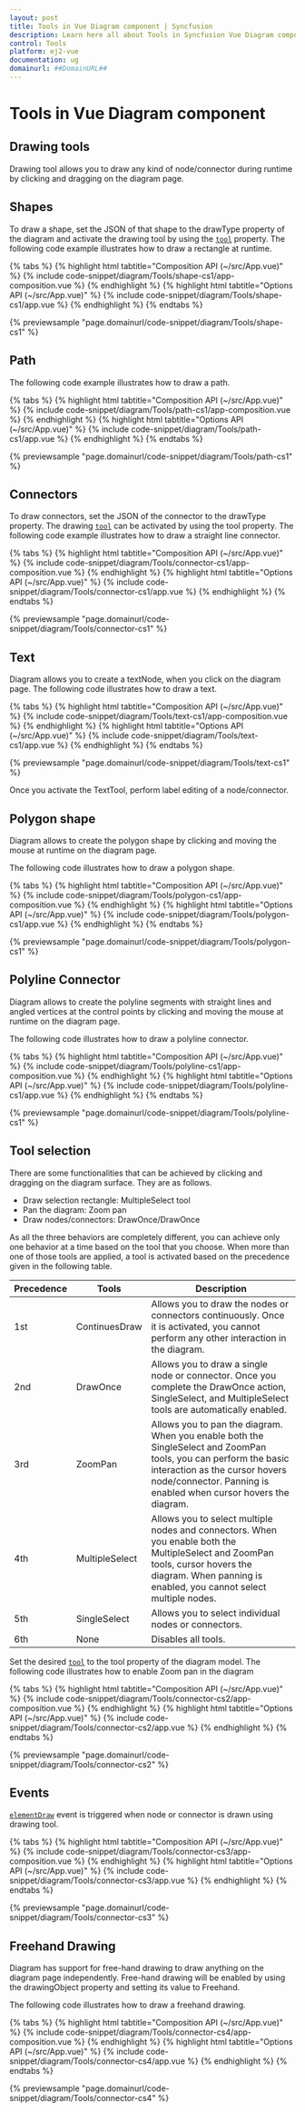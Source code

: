 ```yaml
---
layout: post
title: Tools in Vue Diagram component | Syncfusion
description: Learn here all about Tools in Syncfusion Vue Diagram component of Syncfusion Essential JS 2 and more.
control: Tools 
platform: ej2-vue
documentation: ug
domainurl: ##DomainURL##
---
```


# Tools in Vue Diagram component

## Drawing tools

Drawing tool allows you to draw any kind of node/connector during runtime by clicking and dragging on the diagram page.

## Shapes

To draw a shape, set the JSON of that shape to the drawType property of the diagram and activate the drawing tool by using the [`tool`](https://ej2.syncfusion.com/vue/documentation/api/diagram/#tool) property. The following code example illustrates how to draw a rectangle at runtime.

{% tabs %}
{% highlight html tabtitle="Composition API (~/src/App.vue)" %}
{% include code-snippet/diagram/Tools/shape-cs1/app-composition.vue %}
{% endhighlight %}
{% highlight html tabtitle="Options API (~/src/App.vue)" %}
{% include code-snippet/diagram/Tools/shape-cs1/app.vue %}
{% endhighlight %}
{% endtabs %}
        
{% previewsample "page.domainurl/code-snippet/diagram/Tools/shape-cs1" %}

## Path

The following code example illustrates how to draw a path.

{% tabs %}
{% highlight html tabtitle="Composition API (~/src/App.vue)" %}
{% include code-snippet/diagram/Tools/path-cs1/app-composition.vue %}
{% endhighlight %}
{% highlight html tabtitle="Options API (~/src/App.vue)" %}
{% include code-snippet/diagram/Tools/path-cs1/app.vue %}
{% endhighlight %}
{% endtabs %}
        
{% previewsample "page.domainurl/code-snippet/diagram/Tools/path-cs1" %}

## Connectors

To draw connectors, set the JSON of the connector to the drawType property. The drawing [`tool`](https://ej2.syncfusion.com/vue/documentation/api/diagram/#tool) can be activated by using the tool property. The following code example illustrates how to draw a straight line connector.

{% tabs %}
{% highlight html tabtitle="Composition API (~/src/App.vue)" %}
{% include code-snippet/diagram/Tools/connector-cs1/app-composition.vue %}
{% endhighlight %}
{% highlight html tabtitle="Options API (~/src/App.vue)" %}
{% include code-snippet/diagram/Tools/connector-cs1/app.vue %}
{% endhighlight %}
{% endtabs %}
        
{% previewsample "page.domainurl/code-snippet/diagram/Tools/connector-cs1" %}

## Text

Diagram allows you to create a textNode, when you click on the diagram page. The following code illustrates how to draw a text.

{% tabs %}
{% highlight html tabtitle="Composition API (~/src/App.vue)" %}
{% include code-snippet/diagram/Tools/text-cs1/app-composition.vue %}
{% endhighlight %}
{% highlight html tabtitle="Options API (~/src/App.vue)" %}
{% include code-snippet/diagram/Tools/text-cs1/app.vue %}
{% endhighlight %}
{% endtabs %}
        
{% previewsample "page.domainurl/code-snippet/diagram/Tools/text-cs1" %}

Once you activate the TextTool, perform label editing of a node/connector.

## Polygon shape

Diagram allows to create the polygon shape by clicking and moving the mouse at runtime on the diagram page.

The following code illustrates how to draw a polygon shape.

{% tabs %}
{% highlight html tabtitle="Composition API (~/src/App.vue)" %}
{% include code-snippet/diagram/Tools/polygon-cs1/app-composition.vue %}
{% endhighlight %}
{% highlight html tabtitle="Options API (~/src/App.vue)" %}
{% include code-snippet/diagram/Tools/polygon-cs1/app.vue %}
{% endhighlight %}
{% endtabs %}
        
{% previewsample "page.domainurl/code-snippet/diagram/Tools/polygon-cs1" %}

## Polyline Connector

Diagram allows to create the polyline segments with straight lines and angled vertices at the control points by clicking and moving the mouse at runtime on the diagram page.

The following code illustrates how to draw a polyline connector.

{% tabs %}
{% highlight html tabtitle="Composition API (~/src/App.vue)" %}
{% include code-snippet/diagram/Tools/polyline-cs1/app-composition.vue %}
{% endhighlight %}
{% highlight html tabtitle="Options API (~/src/App.vue)" %}
{% include code-snippet/diagram/Tools/polyline-cs1/app.vue %}
{% endhighlight %}
{% endtabs %}
        
{% previewsample "page.domainurl/code-snippet/diagram/Tools/polyline-cs1" %}

## Tool selection

There are some functionalities that can be achieved by clicking and dragging on the diagram surface. They are as follows.

* Draw selection rectangle: MultipleSelect tool
* Pan the diagram: Zoom pan
* Draw nodes/connectors: DrawOnce/DrawOnce

As all the three behaviors are completely different, you can achieve only one behavior at a time based on the tool that you choose. When more than one of those tools are applied, a tool is activated based on the precedence given in the following table.

|Precedence|Tools|Description|
|----------|-----|-----------|
|1st|ContinuesDraw|Allows you to draw the nodes or connectors continuously. Once it is activated, you cannot perform any other interaction in the diagram.|
|2nd|DrawOnce|Allows you to draw a single node or connector. Once you complete the DrawOnce action, SingleSelect, and MultipleSelect tools are automatically enabled.|
|3rd|ZoomPan|Allows you to pan the diagram. When you enable both the SingleSelect and ZoomPan tools, you can perform the basic interaction as the cursor hovers node/connector. Panning is enabled when cursor hovers the diagram.|
|4th|MultipleSelect|Allows you to select multiple nodes and connectors. When you enable both the MultipleSelect and ZoomPan tools, cursor hovers the diagram. When panning is enabled, you cannot select multiple nodes.|
|5th|SingleSelect|Allows you to select individual nodes or connectors.|
|6th|None|Disables all tools.|

Set the desired [`tool`](https://ej2.syncfusion.com/vue/documentation/api/diagram/#tool) to the tool property of the diagram model. The following code illustrates how to enable Zoom pan in the diagram

{% tabs %}
{% highlight html tabtitle="Composition API (~/src/App.vue)" %}
{% include code-snippet/diagram/Tools/connector-cs2/app-composition.vue %}
{% endhighlight %}
{% highlight html tabtitle="Options API (~/src/App.vue)" %}
{% include code-snippet/diagram/Tools/connector-cs2/app.vue %}
{% endhighlight %}
{% endtabs %}
        
{% previewsample "page.domainurl/code-snippet/diagram/Tools/connector-cs2" %}

## Events

[`elementDraw`](https://ej2.syncfusion.com/vue/documentation/api/diagram)  event is triggered when node or connector is drawn using drawing tool.

{% tabs %}
{% highlight html tabtitle="Composition API (~/src/App.vue)" %}
{% include code-snippet/diagram/Tools/connector-cs3/app-composition.vue %}
{% endhighlight %}
{% highlight html tabtitle="Options API (~/src/App.vue)" %}
{% include code-snippet/diagram/Tools/connector-cs3/app.vue %}
{% endhighlight %}
{% endtabs %}
        
{% previewsample "page.domainurl/code-snippet/diagram/Tools/connector-cs3" %}

## Freehand Drawing

Diagram has support for free-hand drawing to draw anything on the diagram page independently. Free-hand drawing will be enabled by using the drawingObject property and setting its value to Freehand.

The following code illustrates how to draw a freehand drawing.

{% tabs %}
{% highlight html tabtitle="Composition API (~/src/App.vue)" %}
{% include code-snippet/diagram/Tools/connector-cs4/app-composition.vue %}
{% endhighlight %}
{% highlight html tabtitle="Options API (~/src/App.vue)" %}
{% include code-snippet/diagram/Tools/connector-cs4/app.vue %}
{% endhighlight %}
{% endtabs %}
        
{% previewsample "page.domainurl/code-snippet/diagram/Tools/connector-cs4" %}
